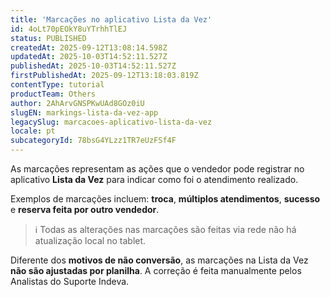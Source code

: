 ```yaml
---
title: 'Marcações no aplicativo Lista da Vez'
id: 4oLt70pEOkY8uYTrhhTlEJ
status: PUBLISHED
createdAt: 2025-09-12T13:08:14.598Z
updatedAt: 2025-10-03T14:52:11.527Z
publishedAt: 2025-10-03T14:52:11.527Z
firstPublishedAt: 2025-09-12T13:18:03.819Z
contentType: tutorial
productTeam: Others
author: 2AhArvGNSPKwUAd8GOz0iU
slugEN: markings-lista-da-vez-app
legacySlug: marcacoes-aplicativo-lista-da-vez
locale: pt
subcategoryId: 78bsG4YLzz1TR7eUzFSf4F
---
```


As marcações representam as ações que o vendedor pode registrar no aplicativo **Lista da Vez** para indicar como foi o atendimento realizado.

Exemplos de marcações incluem: **troca**, **múltiplos atendimentos**, **sucesso** e **reserva feita por outro vendedor**.

> ℹ️ Todas as alterações nas marcações são feitas via rede não há atualização local no tablet.

Diferente dos **motivos de não conversão**, as marcações na Lista da Vez **não são ajustadas por planilha**. A correção é feita manualmente pelos Analistas do Suporte Indeva.

